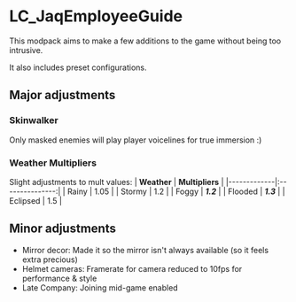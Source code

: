 # LC_JaqEmployeeGuide
This modpack aims to make a few additions to the game without being too intrusive.

It also includes preset configurations.

## Major adjustments

### Skinwalker
Only masked enemies will play player voicelines for true immersion :)

### Weather Multipliers
Slight adjustments to mult values:
| **Weather** | **Multipliers** |
|-------------|:---------------:|
| Rainy       | 1.05            |
| Stormy      | 1.2             |
| Foggy       | **_1.2_**       |
| Flooded     | **_1.3_**       |
| Eclipsed    | 1.5             |

## Minor adjustments
- Mirror decor: Made it so the mirror isn't always available (so it feels extra precious)
- Helmet cameras: Framerate for camera reduced to 10fps for performance & style
- Late Company: Joining mid-game enabled
